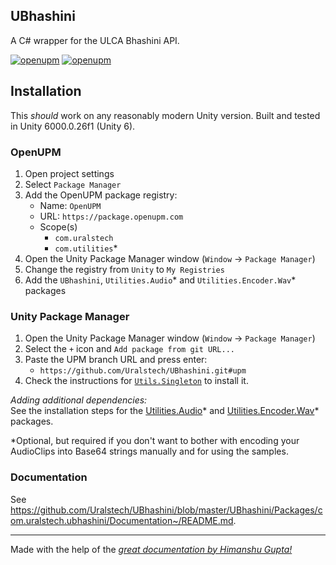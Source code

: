 ## UBhashini

A C# wrapper for the ULCA Bhashini API.

[![openupm](https://img.shields.io/npm/v/com.uralstech.ubhashini?label=openupm&registry_uri=https://package.openupm.com)](https://openupm.com/packages/com.uralstech.ubhashini/)
[![openupm](https://img.shields.io/badge/dynamic/json?color=brightgreen&label=downloads&query=%24.downloads&suffix=%2Fmonth&url=https%3A%2F%2Fpackage.openupm.com%2Fdownloads%2Fpoint%2Flast-month%2Fcom.uralstech.ubhashini)](https://openupm.com/packages/com.uralstech.ubhashini/)

## Installation

This *should* work on any reasonably modern Unity version. Built and tested in Unity 6000.0.26f1 (Unity 6).

### OpenUPM

1. Open project settings
2. Select `Package Manager`
3. Add the OpenUPM package registry:
    - Name: `OpenUPM`
    - URL: `https://package.openupm.com`
    - Scope(s)
        - `com.uralstech`
        - `com.utilities`\*
4. Open the Unity Package Manager window (`Window` -> `Package Manager`)
5. Change the registry from `Unity` to `My Registries`
6. Add the `UBhashini`, `Utilities.Audio`\* and `Utilities.Encoder.Wav`\* packages

### Unity Package Manager

1. Open the Unity Package Manager window (`Window` -> `Package Manager`)
2. Select the `+` icon and `Add package from git URL...`
3. Paste the UPM branch URL and press enter:
    - `https://github.com/Uralstech/UBhashini.git#upm`
4. Check the instructions for [`Utils.Singleton`](https://uralstech.github.io/Utils.Singleton) to install it.

*Adding additional dependencies:*<br/>
See the installation steps for the [Utilities.Audio](https://github.com/rageAgainstThePixel/com.utilities.audio)\* and [Utilities.Encoder.Wav](https://github.com/rageAgainstThePixel/com.utilities.encoder.wav)\* packages.

\*Optional, but required if you don't want to bother with encoding your AudioClips into Base64 strings manually and for using the samples.

### Documentation

See <https://github.com/Uralstech/UBhashini/blob/master/UBhashini/Packages/com.uralstech.ubhashini/Documentation~/README.md>.

---

Made with the help of the [*great documentation by Himanshu Gupta!*](https://bhashini.gitbook.io/bhashini-apis)
